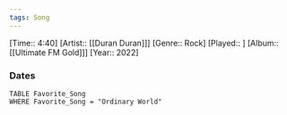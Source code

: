 ```yaml
---
tags: Song  
---
```

[Time:: 4:40]
[Artist:: [[Duran Duran]]]
[Genre:: Rock]
[Played:: ]
[Album:: [[Ultimate FM Gold]]]
[Year:: 2022]
### Dates
````dataview
TABLE Favorite_Song
WHERE Favorite_Song = "Ordinary World"
````
